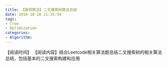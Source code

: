 ```yaml
---
title: 【直观算法】二叉搜索树算法总结
date: 2018-10-28 21:35:54
tags: 
- Tree
- Optimization
categories:
- Algorithm:
---
```


【阅读时间】
【阅读内容】结合Leetcode相关算法题总结二叉搜索树的相关算法总结，包括基本的二叉搜索构建和应用

<!-- more -->